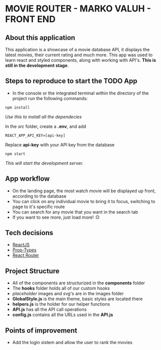 # MOVIE ROUTER - MARKO VALUH - FRONT END

## About this application

This application is a showcase of a movie database API, it displays the latest movies, their current rating and much more. This app was used to learn react and styled components, along with working with API's.
**This is still in the development stage**.

## Steps to reproduce to start the TODO App

- In the console or the integrated terminal within the directory of the project run the following commands:

```
npm install
```

_Use this to install all the dependecies_

In the _src_ folder, create a **.env**, and add

```
REACT_APP_API_KEY=[api-key]
```

Replace **api-key** with your API key from the database

```
npm start
```

_This will start the development server._

## App workflow

- On the landing page, the most watch movie will be displayed up front, according to the database
- You can click on any individual movie to bring it to focus, switching to page to it's specific route
- You can search for any movie that you want in the search tab
- If you want to see more, just load more! :D

## Tech decisions

- [ReactJS](https://reactjs.org/)
- [Prop-Types](https://www.npmjs.com/package/prop-types/)
- [React Router](https://reactrouter.com/)

## Project Structure

- All of the components are structurized in the **components** folder
- The **hooks** folder holds all of our custom hooks
- _placeholder_ images and _svg_'s are in the images folder
- **GlobalStyle.js** is the main theme, basic styles are located there
- **helpers.js** is the holder for our helper functions
- **API.js** has all the API call operations
- **config.js** contains all the URLs used in the **API.js**

## Points of improvement

- Add the login sistem and allow the user to rank the movies

